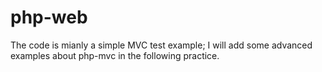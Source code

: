 # php-web
The code is mianly a simple MVC test example; I will add some advanced examples about php-mvc in the following practice.

